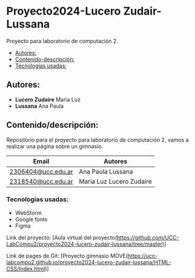 # Proyecto2024-Lucero Zudair-Lussana

Proyecto para laboratorio de computación 2.

- [Autores:](#Autores-)
- [Contenido-descripción:](#Contenido/descripcion)
- [Tecnologías usadas:](#Tecnologías-usadas)

## Autores:

* **Lucero Zudaire** Maria Luz
* **Lussana** Ana Paula

## Contenido/descripción:

Repositorio para el proyecto para laboratorio de computación 2, vamos a realizar una página sobre un gimnasio.

| Email              | Autores                  |
|--------------------|--------------------------|
| 2306404@ucc.edu.ar | Ana Paula Lussana        |
| 2318540@ucc.edu.ar | Maria Luz Lucero Zudaire |

### Tecnologías usadas:

* WebStorm
* Google fonts
* Figma

Link del proyecto: [Aula virtual del proyecto(https://github.com/UCC-LabCompu2/proyecto2024-lucero-zudair-lussana/tree/master)]

Link de pages de Git: [Proyecto gimnasio MOVE(https://ucc-labcompu2.github.io/proyecto2024-lucero-zudair-lussana/HTML-CSS/Index.html)]